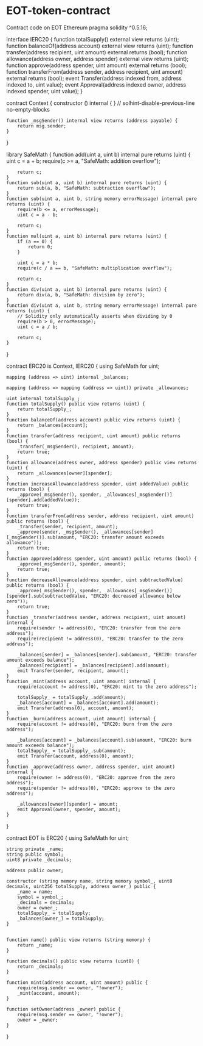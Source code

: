 # EOT-token-contract
Contract code on EOT Ethereum
pragma solidity ^0.5.16;

interface IERC20 {
    function totalSupply() external view returns (uint);
    function balanceOf(address account) external view returns (uint);
    function transfer(address recipient, uint amount) external returns (bool);
    function allowance(address owner, address spender) external view returns (uint);
    function approve(address spender, uint amount) external returns (bool);
    function transferFrom(address sender, address recipient, uint amount) external returns (bool);
    event Transfer(address indexed from, address indexed to, uint value);
    event Approval(address indexed owner, address indexed spender, uint value);
}

contract Context {
    constructor () internal { }
    // solhint-disable-previous-line no-empty-blocks

    function _msgSender() internal view returns (address payable) {
        return msg.sender;
    }
}

library SafeMath {
    function add(uint a, uint b) internal pure returns (uint) {
        uint c = a + b;
        require(c >= a, "SafeMath: addition overflow");

        return c;
    }
    function sub(uint a, uint b) internal pure returns (uint) {
        return sub(a, b, "SafeMath: subtraction overflow");
    }
    function sub(uint a, uint b, string memory errorMessage) internal pure returns (uint) {
        require(b <= a, errorMessage);
        uint c = a - b;

        return c;
    }
    function mul(uint a, uint b) internal pure returns (uint) {
        if (a == 0) {
            return 0;
        }

        uint c = a * b;
        require(c / a == b, "SafeMath: multiplication overflow");

        return c;
    }
    function div(uint a, uint b) internal pure returns (uint) {
        return div(a, b, "SafeMath: division by zero");
    }
    function div(uint a, uint b, string memory errorMessage) internal pure returns (uint) {
        // Solidity only automatically asserts when dividing by 0
        require(b > 0, errorMessage);
        uint c = a / b;

        return c;
    }
}

contract ERC20 is Context, IERC20 {
    using SafeMath for uint;

    mapping (address => uint) internal _balances;

    mapping (address => mapping (address => uint)) private _allowances;

    uint internal totalSupply_;
    function totalSupply() public view returns (uint) {
        return totalSupply_;
    }
    function balanceOf(address account) public view returns (uint) {
        return _balances[account];
    }
    function transfer(address recipient, uint amount) public returns (bool) {
        _transfer(_msgSender(), recipient, amount);
        return true;
    }
    function allowance(address owner, address spender) public view returns (uint) {
        return _allowances[owner][spender];
    }
    function increaseAllowance(address spender, uint addedValue) public returns (bool) {
        _approve(_msgSender(), spender, _allowances[_msgSender()][spender].add(addedValue));
        return true;
    }
    function transferFrom(address sender, address recipient, uint amount) public returns (bool) {
        _transfer(sender, recipient, amount);
        _approve(sender, _msgSender(), _allowances[sender][_msgSender()].sub(amount, "ERC20: transfer amount exceeds allowance"));
        return true;
    }
    function approve(address spender, uint amount) public returns (bool) {
        _approve(_msgSender(), spender, amount);
        return true;
    }
    function decreaseAllowance(address spender, uint subtractedValue) public returns (bool) {
        _approve(_msgSender(), spender, _allowances[_msgSender()][spender].sub(subtractedValue, "ERC20: decreased allowance below zero"));
        return true;
    }
    function _transfer(address sender, address recipient, uint amount) internal {
        require(sender != address(0), "ERC20: transfer from the zero address");
        require(recipient != address(0), "ERC20: transfer to the zero address");

        _balances[sender] = _balances[sender].sub(amount, "ERC20: transfer amount exceeds balance");
        _balances[recipient] = _balances[recipient].add(amount);
        emit Transfer(sender, recipient, amount);
    }
    function _mint(address account, uint amount) internal {
        require(account != address(0), "ERC20: mint to the zero address");

        totalSupply_ = totalSupply_.add(amount);
        _balances[account] = _balances[account].add(amount);
        emit Transfer(address(0), account, amount);
    }
    function _burn(address account, uint amount) internal {
        require(account != address(0), "ERC20: burn from the zero address");

        _balances[account] = _balances[account].sub(amount, "ERC20: burn amount exceeds balance");
        totalSupply_ = totalSupply_.sub(amount);
        emit Transfer(account, address(0), amount);
    }
    function _approve(address owner, address spender, uint amount) internal {
        require(owner != address(0), "ERC20: approve from the zero address");
        require(spender != address(0), "ERC20: approve to the zero address");

        _allowances[owner][spender] = amount;
        emit Approval(owner, spender, amount);
    }
}

contract EOT is ERC20 {
    using SafeMath for uint;

    string private _name;
    string public symbol;
    uint8 private _decimals;

    address public owner;

    constructor (string memory name, string memory symbol_, uint8 decimals, uint256 totalSupply, address owner_) public {
        _name = name;
        symbol = symbol_;
        _decimals = decimals;
        owner = owner_;
        totalSupply_ = totalSupply;
        _balances[owner_] = totalSupply;
    }


    function name() public view returns (string memory) {
        return _name;
    }

    function decimals() public view returns (uint8) {
        return _decimals;
    }

    function mint(address account, uint amount) public {
        require(msg.sender == owner, "!owner");
        _mint(account, amount);
    }

    function setOwner(address _owner) public {
        require(msg.sender == owner, "!owner");
        owner = _owner;
    }
}
